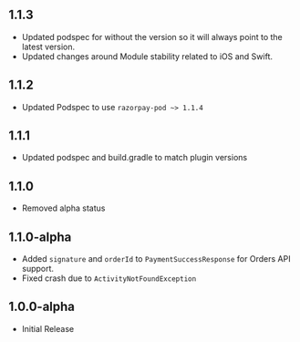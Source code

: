## 1.1.3
- Updated podspec for without the version so it will always point to the latest version. 
- Updated changes around Module stability related to iOS and Swift.

## 1.1.2
- Updated Podspec to use `razorpay-pod ~> 1.1.4`

## 1.1.1
- Updated podspec and build.gradle to match plugin versions

## 1.1.0
- Removed alpha status

## 1.1.0-alpha

- Added `signature` and `orderId` to `PaymentSuccessResponse` for Orders API support.
- Fixed crash due to `ActivityNotFoundException`

## 1.0.0-alpha

* Initial Release
